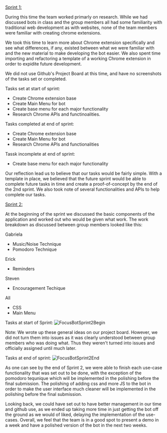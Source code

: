<u>Sprint 1:</u>

During this time the team worked primarly on research. While we had discussed bots in class and the group members all had some familiarity with traditional web development as with websites, none of the team members were familiar with creating chrome extensions. 

We took this time to learn more about Chrome extension specifically and see what differences, if any, existed between what we were familiar with and the new material to make developing the bot easier. We also spent time importing and refactoring a template of a working Chrome extension in order to expidite future development.

We did not use Github's Project Board at this time, and have no screenshots of the tasks set or completed.

Tasks set at start of sprint:
- Create Chrome extension base
- Create Main Menu for bot
- Create base menu for each major functionality
- Research Chrome APIs and functinoalities.

Tasks completed at end of sprint:
- Create Chrome extension base
- Create Main Menu for bot
- Research Chrome APIs and functionalities

Tassk incomplete at end of sprint:
- Create base menu for each major functionality

Our reflection lead us to believe that our tasks would be fairly simple. With a template in place, we believed that the future sprint would be able to complete future tasks in time and create a proof-of-concept by the end of the 2nd sprint. We also took note of several functionalities and APIs to help complete our tasks.

<u>Sprint 2:</u>

At the beginning of the sprint we discussed the basic components of the application and worked out who would be given what work. The work breakdown as discussed between group members looked like this:

  Gabriela
- Music/Noise Technique
- Pomodoro Technique

Erick
- Reminders

Steven
- Encouragement Techique

All
- CSS
- Main Menu

Tasks at start of Sprint:
![FocusBotSprint2Begin](https://github.com/Stev0439/Focus-Bot/blob/main/images/FocusBotSprint2Begin.png?raw=true)


Note: We wrote up these general ideas on our project board. However, we did not turn them into issues as it was clearly understood between group members who was doing what. Thus they weren't turned into issues and officially assigned until much later.

Tasks at end of sprint:
![FocusBotSprint2End](https://user-images.githubusercontent.com/62709228/116015893-f1b43380-a608-11eb-8131-dbefe1d6e56b.png)

As one can see by the end of Sprint 2, we were able to finish each use-case functionality that was set out to be done, with the exception of the pomodoro tequnique which will be implemented in the polishing before the final submission. The polishing of adding css and more JS to the bot in order to make the user interface much cleaner will be implemented in the polishing before the final submission. 

Looking back, we could have set out to have better management in our time and github use, as we ended up taking more time in just getting the bot off the ground as we would of liked, delaying the implementation of the use-cases. Overall, we feel that the team is in a good spot to present a demo in a week and have a polished version of the bot in the next two weeks.